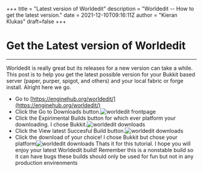 +++
title = "Latest version of Worldedit"
description = "Worldedit -- How to get the latest version."
date = 2021-12-10T09:16:11Z
author = "Kieran Klukas"
draft=false
+++
# Get the Latest version of Worldedit
---
Worldedit is really great but its releases for a new version can take a while. This post is to help you get the latest possible version for your Bukkit based server (paper, purper, spigot, and others) and your local fabric or forge install. Alright here we go.
* Go to [https://enginehub.org/worldedit/](https://enginehub.org/worldedit/)
* Click the Go to Downloads button.![worldedit frontpage](/pictures/latestworldedit/latestworldedit-frontpage.png)
* Click the Expirimental Builds button for which ever platform your downloading. I chose Bukkit.![worldedit downloads](/pictures/latestworldedit/latestworldedit-downloads.png)
* Click the View latest Succesful Build button.![worldedit downloads](/pictures/latestworldedit/latestworldedit-builds.png)
* Click the download of your choice! I chose Bukkit but chose your platform![worldedit downloads](/pictures/latestworldedit/latestworldedit-latestbuild.png)
Thats it for this tutorial. I hope you will enjoy your latest Worldedit build! Remember this is a nonstable build so it can have bugs these builds should only be used for fun but not in any production envirenments
